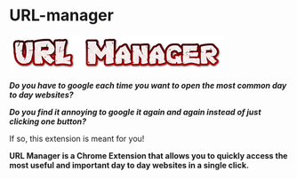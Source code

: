 # URL-manager

![](https://github.com/ankitgoyal0301/URLManager/blob/master/Logo.png)

***Do you have to google each time you want to open the most common day to day websites?***

***Do you find it annoying to google it again and again instead of just clicking one button?*** 

If so, this extension is meant for you!

**URL Manager is a Chrome Extension that allows you to quickly access the most useful and important day to day websites in a single click.** 
